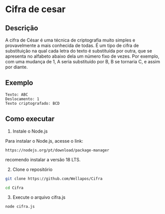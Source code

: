 # Cifra de cesar

## Descrição

A cifra de César é uma técnica de criptografia muito simples e provavelmente a mais conhecida de todas. É um tipo de cifra de substituição na qual cada letra do texto é substituída por outra, que se apresenta no alfabeto abaixo dela um número fixo de vezes. Por exemplo, com uma mudança de 1, A seria substituído por B, B se tornaria C, e assim por diante.

## Exemplo

```
Texto: ABC
Deslocamento: 1
Texto criptografado: BCD
```

## Como executar

1. Instale o Node.js

Para instalar o Node.js, acesse o link:

`https://nodejs.org/pt/download/package-manager`

recomendo instalar a versão 18 LTS.

2. Clone o repositório

```bash
git clone https://github.com/Wellapos/Cifra

cd Cifra
```

3. Execute o arquivo cifra.js

```bash
node cifra.js
```

